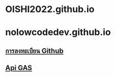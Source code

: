 # OISHI2022.github.io
# nolowcodedev.github.io

## [การลงทะเบียน Github](https://www.youtube.com/watch?v=Rz6rS_8Gj4Q)

## [Api GAS](https://docs.google.com/spreadsheets/d/1_ahpf_BUUFBLt1R-2NUDhqy04TiK9X063Box4Akwaes/copy)
